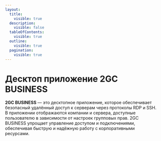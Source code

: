 ```yaml
---
layout:
  title:
    visible: true
  description:
    visible: false
  tableOfContents:
    visible: true
  outline:
    visible: true
  pagination:
    visible: true
---
```


# Десктоп приложение 2GC BUSINESS

**2GC BUSINESS** — это десктопное приложение, которое обеспечивает безопасный удалённый доступ к серверам через протоколы RDP и SSH. В приложении отображаются компании и сервера, доступные пользователю в зависимости от настроек групповых прав. 2GC BUSINESS упрощает управление доступом и подключениями, обеспечивая быструю и надёжную работу с корпоративными ресурсами.

